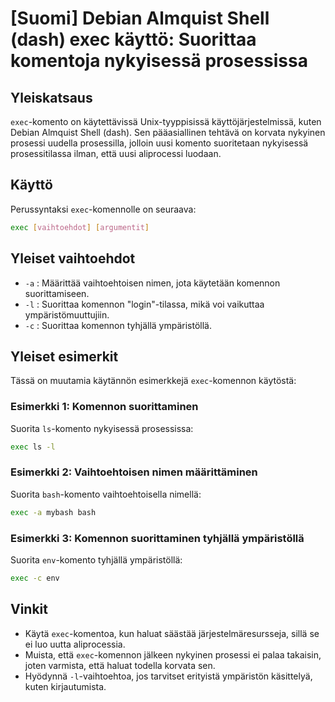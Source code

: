 # [Suomi] Debian Almquist Shell (dash) exec käyttö: Suorittaa komentoja nykyisessä prosessissa

## Yleiskatsaus
`exec`-komento on käytettävissä Unix-tyyppisissä käyttöjärjestelmissä, kuten Debian Almquist Shell (dash). Sen pääasiallinen tehtävä on korvata nykyinen prosessi uudella prosessilla, jolloin uusi komento suoritetaan nykyisessä prosessitilassa ilman, että uusi aliprocessi luodaan.

## Käyttö
Perussyntaksi `exec`-komennolle on seuraava:

```sh
exec [vaihtoehdot] [argumentit]
```

## Yleiset vaihtoehdot
- `-a` : Määrittää vaihtoehtoisen nimen, jota käytetään komennon suorittamiseen.
- `-l` : Suorittaa komennon "login"-tilassa, mikä voi vaikuttaa ympäristömuuttujiin.
- `-c` : Suorittaa komennon tyhjällä ympäristöllä.

## Yleiset esimerkit
Tässä on muutamia käytännön esimerkkejä `exec`-komennon käytöstä:

### Esimerkki 1: Komennon suorittaminen
Suorita `ls`-komento nykyisessä prosessissa:

```sh
exec ls -l
```

### Esimerkki 2: Vaihtoehtoisen nimen määrittäminen
Suorita `bash`-komento vaihtoehtoisella nimellä:

```sh
exec -a mybash bash
```

### Esimerkki 3: Komennon suorittaminen tyhjällä ympäristöllä
Suorita `env`-komento tyhjällä ympäristöllä:

```sh
exec -c env
```

## Vinkit
- Käytä `exec`-komentoa, kun haluat säästää järjestelmäresursseja, sillä se ei luo uutta aliprocessia.
- Muista, että `exec`-komennon jälkeen nykyinen prosessi ei palaa takaisin, joten varmista, että haluat todella korvata sen.
- Hyödynnä `-l`-vaihtoehtoa, jos tarvitset erityistä ympäristön käsittelyä, kuten kirjautumista.